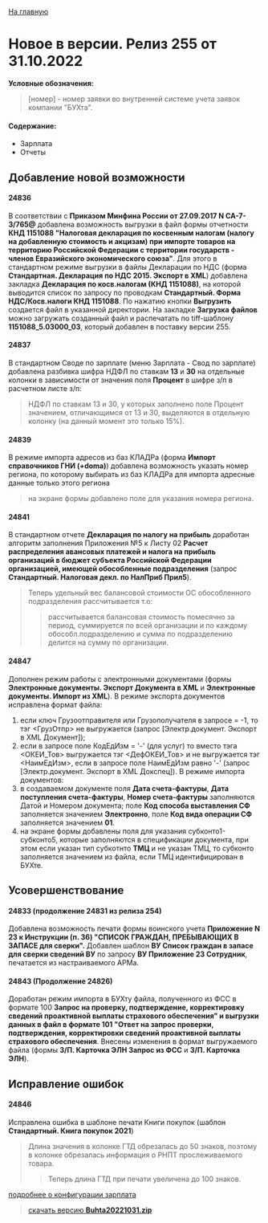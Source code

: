﻿[На главную](../../index.md)

# Новое  в версии. Релиз 255 от 31.10.2022

**Условные обозначения:**
 >[номер] - номер заявки во внутренней системе учета заявок компании "БУХта".

#### Содержание: 

- Зарплата
- Отчеты

## Добавление новой возможности

#### 24836
В соответствии с __Приказом Минфина России от 27.09.2017 N СА-7-3/765@__ добавлена возможность выгрузки в файл формы отчетности __КНД 1151088 "Налоговая декларация по косвенным налогам (налогу на добавленную стоимость и акцизам) при импорте товаров на территорию Российской Федерации с территории государств - членов Евразийского экономического союза"__.
Для этого в стандартном режиме выгрузки в файлы Декларации по НДС (форма __Стандартная. Декларация по НДС 2015. Экспорт в XML__) добавлена закладка __Декларация по косв.налогам (КНД 1151088)__, на которой выводится список по запросу по проводкам __Стандартный. Форма НДС/Косв.налоги КНД 1151088__. По нажатию кнопки __Выгрузить__ создается файл в указанной директории. 
На закладке __Загрузка файлов__ можно загружать созданный файл и распечатать по tiff-шаблону __1151088_5.03000_03__, который добавлен в поставку версии 255.

#### 24837
В стандартном Своде по зарплате (меню Зарплата - Свод по зарплате) добавлена разбивка шифра НДФЛ по ставкам __13__ и __30__ на отдельные колонки в зависимости от значения поля __Процент__ в шифре з/п в расчетном листе з/п:
>НДФЛ по ставкам 13 и 30, у которых заполнено поле Процент значением, отличающимся от 13 и 30, выделяются в отдельную колонку (на данный момент это только 15%).

#### 24839
В режиме импорта адресов из баз КЛАДРа (форма __Импорт справочников ГНИ (+doma)__) добавлена возможность указать номер региона, по которому выбирать из баз КЛАДРа для импорта адресные данные только этого региона
>на экране формы добавлено поле для указания номера региона.

#### 24841
В стандартном отчете __Декларация по налогу на прибыль__ доработан алгоритм заполнения Приложения №5 к Листу 02 __Расчет распределения авансовых платежей и налога на прибыль организаций в бюджет субъекта Российской Федерации организацией, имеющей обособленные подразделения__ (запрос __Стандартный. Налоговая декл. по НалПриб Прил5__).
>Теперь удельный вес балансовой стоимости ОС обособленного подразделения рассчитывается т.о: 
>>рассчитывается балансовая стоимость помесячно за период, суммируется по всей организации и по каждому обособл.подразделению и сумма по подразделению делится на сумму по организации.

#### 24847
Дополнен режим работы с электронными документами (формы __Электронные документы. Экспорт Документа в XML__ и __Электронные документы. Импорт из XML__).
В режиме экспорта документов исправлена формат файла: 
1. если ключ Грузоотправителя или Грузополучателя в запросе = -1, то тэг <ГрузОтпр> не выгружается (запрос [Электр.документ. Экспорт в  XML Документ]); 
2. если в запросе поле КодЕдИзм = '-' (для услуг) то вместо тэга <ОКЕИ_Тов> выгружается тэг <ДефОКЕИ_Тов> и не выгружается тэг <НаимЕдИзм>, если в запросе поле НаимЕдИзм равно '-' (запрос [Электр.документ. Экспорт в  XML Докспец]).
В режиме импорта документов: 
1. в создаваемом документе поля __Дата счета-фактуры__, __Дата поступления счета-фактуры__, __Номер счета-фактуры__ заполняются Датой и Номером документа; поле __Код способа выставления СФ__ заполняется значением __Электронно__, поле __Код вида операции СФ__ заполняется значением __01__.
2. на экране формы добавлены поля для указания субконто1-субконто5, которые заполняются в спецификации документа, при этом если указан тип субкотнто __ТМЦ__ и не указан ТМЦ, то субконто заполняется значением из файла, если ТМЦ идентифицирован в БУХте.

## Усовершенствование

#### 24833 (продолжение 24831 из релиза 254)
Добавлена возможность печати формы воинского учета __Приложение N 23 к Инструкции (п. 36) "СПИСОК ГРАЖДАН, ПРЕБЫВАЮЩИХ В ЗАПАСЕ для сверки".__
Добавлен шаблон __ВУ Список граждан в запасе для сверки сведений ВУ__ по запросу __ВУ Приложение 23 Сотрудник__, печатается из настраиваемого АРМа.

#### 24843 (Продолжение 24826)
Доработан режим импорта в БУХту файла, полученного из ФСС в формате 100 __Запрос на проверку, подтверждение, корректировку сведений проактивной выплаты страхового обеспечения" и выгрузки данных в файл в формате 101 "Ответ на запрос проверки, подтверждения, корректировки сведений проактивной выплаты страхового обеспечения__.
Внесены изменения в формат выгружаемого файла (формы __З/П. Карточка ЭЛН Запрос из ФСС__ и __З/П. Карточка ЭЛН__).

## Исправление ошибок

#### 24846
Исправлена ошибка в шаблоне печати Книги покупок (шаблон __Стандартный. Книга покупок 2021__) 
>Длина значения в колонке ГТД обрезалась до 50 знаков, поэтому в колонке обрезалась информация о РНПТ прослеживаемого товара. 
>>Теперь длина ГТД при печати увеличена до 100 знаков.


[подробнее о конфигурации зарплата](Стандартная_Зарплата.htm)

>[скачать версию **Buhta20221031.zip**](Buhta20221031.zip)
